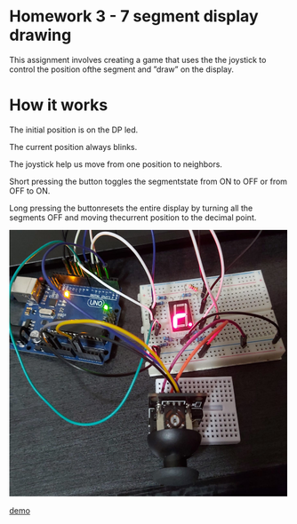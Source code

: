 # Homework 3 - 7 segment display drawing

This assignment involves creating a game that uses the the joystick to control the position ofthe segment and ”draw” on the display. 
# How it works

The initial position is on the DP led. 

The current position always blinks. 

The joystick help us move from one position to neighbors. 

Short pressing the button toggles the segmentstate from ON to OFF or from OFF to ON. 

Long pressing the buttonresets the entire display by turning all the segments OFF and moving thecurrent position to the decimal point.

<img src="https://github.com/Radu-Antonio/IntroductionToRobotics/blob/master/homework3/img3.jpeg" alt="image" width="500" height="480"/>

[demo](https://www.youtube.com/watch?v=Ku-_gC6Jc9s)
